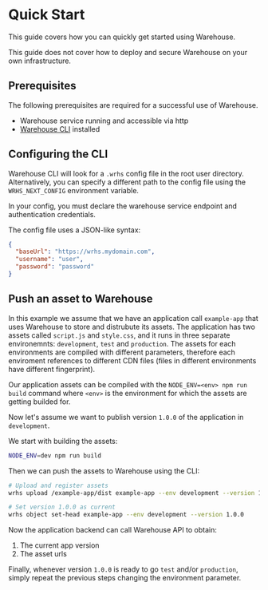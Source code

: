 # Quick Start

This guide covers how you can quickly get started using Warehouse.

This guide does not cover how to deploy and secure Warehouse on your own infrastructure.

## Prerequisites

The following prerequisites are required for a successful use of Warehouse.

 - Warehouse service running and accessible via http
 - [Warehouse CLI](https://github.com/warehouseai/wrhs) installed

## Configuring the CLI

Warehouse CLI will look for a `.wrhs` config file in the root user directory. Alternatively, you can specify a different path to the config file using the `WRHS_NEXT_CONFIG` environment variable.

In your config, you must declare the warehouse service endpoint and authentication credentials.

The config file uses a JSON-like syntax:

```json
{
  "baseUrl": "https://wrhs.mydomain.com",
  "username": "user",
  "password": "password"
}
```

## Push an asset to Warehouse

In this example we assume that we have an application call `example-app` that uses Warehouse to store and distrubute its assets. The application has two assets called `script.js` and `style.css`, and it runs in three separate environemnts: `development`, `test` and `production`. The assets for each environments are compiled with different parameters, therefore each enviroment references to different CDN files (files in different environments have different fingerprint).

Our application assets can be compiled with the `NODE_ENV=<env> npm run build` command where `<env>` is the environment for which the assets are getting builded for.

Now let's assume we want to publish version `1.0.0` of the application in `development`.

We start with building the assets:

```sh
NODE_ENV=dev npm run build
```

Then we can push the assets to Warehouse using the CLI:

```sh
# Upload and register assets
wrhs upload /example-app/dist example-app --env development --version 1.0.0

# Set version 1.0.0 as current
wrhs object set-head example-app --env development --version 1.0.0
```

Now the application backend can call Warehouse API to obtain:

1. The current app version
1. The asset urls

Finally, whenever version `1.0.0` is ready to go `test` and/or `production`, simply repeat the previous steps changing the environment parameter.
